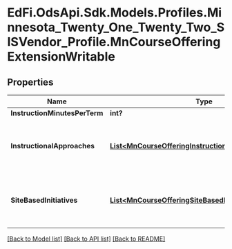 # EdFi.OdsApi.Sdk.Models.Profiles.Minnesota_Twenty_One_Twenty_Two_SISVendor_Profile.MnCourseOfferingExtensionWritable
## Properties

Name | Type | Description | Notes
------------ | ------------- | ------------- | -------------
**InstructionMinutesPerTerm** | **int?** | Instruction minutes per term. | [optional] 
**InstructionalApproaches** | [**List&lt;MnCourseOfferingInstructionalApproachWritable&gt;**](MnCourseOfferingInstructionalApproachWritable.md) | An unordered collection of courseOfferingInstructionalApproaches. Instructional approach as implemented for the course offering. General purpose but intially implemented for Early Education. | [optional] 
**SiteBasedInitiatives** | [**List&lt;MnCourseOfferingSiteBasedInitiativeWritable&gt;**](MnCourseOfferingSiteBasedInitiativeWritable.md) | An unordered collection of courseOfferingSiteBasedInitiatives. Site-based initiative as implemented for the course offering. General purpose but intially implemented for Early Education. | [optional] 

[[Back to Model list]](../README.md#documentation-for-models) [[Back to API list]](../README.md#documentation-for-api-endpoints) [[Back to README]](../README.md)

